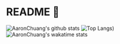 
<!--
**AaronChuang/AaronChuang** is a ✨ _special_ ✨ repository because its `README.md` (this file) appears on your GitHub profile.

Here are some ideas to get you started:

- 🔭 I’m currently working on ...
- 🌱 I’m currently learning ...
- 👯 I’m looking to collaborate on ...
- 🤔 I’m looking for help with ...
- 💬 Ask me about ...
- 📫 How to reach me: ...
- 😄 Pronouns: ...
- ⚡ Fun fact: ...
-->

# README 👋


![AaronChuang's github stats](https://github-readme-stats.vercel.app/api?username=AaronChuang&show_icons=true&include_all_commits=true&count_private=true)
![Top Langs](https://github-readme-stats.vercel.app/api/top-langs/?username=AaronChuang&layout=compact))
![AaronChuang's wakatime stats](https://github-readme-stats.vercel.app/api/wakatime?username=AaronChuang&layout=compact)
